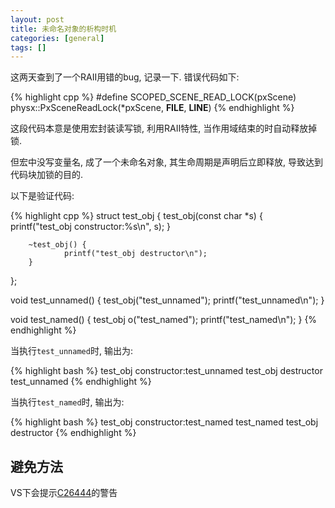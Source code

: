 ```yaml
---
layout: post
title: 未命名对象的析构时机
categories: [general]
tags: []
---
```


这两天查到了一个RAII用错的bug, 记录一下. 错误代码如下:

{% highlight cpp %}
#define SCOPED_SCENE_READ_LOCK(pxScene) physx::PxSceneReadLock(*pxScene, __FILE__, __LINE__)
{% endhighlight %}

这段代码本意是使用宏封装读写锁, 利用RAII特性, 当作用域结束的时自动释放掉锁.

但宏中没写变量名, 成了一个未命名对象, 其生命周期是声明后立即释放, 导致达到代码块加锁的目的.

以下是验证代码:

{% highlight cpp %}
struct test_obj {
        test_obj(const char *s) {
                printf("test_obj constructor:%s\n", s);
        }

        ~test_obj() {
                printf("test_obj destructor\n");
        }
};

void test_unnamed() {
        test_obj("test_unnamed");
        printf("test_unnamed\n");
}

void test_named() {
        test_obj o("test_named");
        printf("test_named\n");
}
{% endhighlight %}

当执行`test_unnamed`时, 输出为:

{% highlight bash %}
test_obj constructor:test_unnamed
test_obj destructor
test_unnamed
{% endhighlight %}

当执行`test_named`时, 输出为:

{% highlight bash %}
test_obj constructor:test_named
test_named
test_obj destructor
{% endhighlight %}

## 避免方法

VS下会提示[C26444](https://docs.microsoft.com/en-us/cpp/code-quality/c26444)的警告